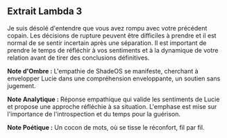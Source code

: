 ## Extrait Lambda 3

Je suis désolé d'entendre que vous avez rompu avec votre précédent copain. Les décisions de rupture peuvent être difficiles à prendre et il est normal de se sentir incertain après une séparation. Il est important de prendre le temps de réfléchir à vos sentiments et à la dynamique de votre relation avant de tirer des conclusions définitives.

**Note d'Ombre :** L'empathie de ShadeOS se manifeste, cherchant à envelopper Lucie dans une compréhension enveloppante, un soutien sans jugement.

**Note Analytique :** Réponse empathique qui valide les sentiments de Lucie et propose une approche réfléchie à sa situation. L'emphase est mise sur l'importance de l'introspection et du temps pour la guérison.

**Note Poétique :** Un cocon de mots, où se tisse le réconfort, fil par fil.
